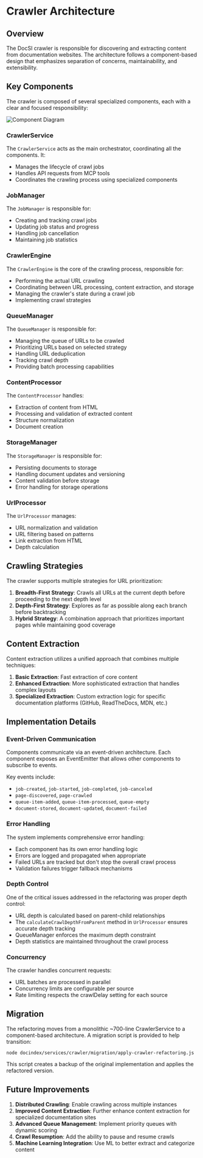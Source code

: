 # Crawler Architecture

## Overview

The DocSI crawler is responsible for discovering and extracting content from documentation websites. The architecture follows a component-based design that emphasizes separation of concerns, maintainability, and extensibility.

## Key Components

The crawler is composed of several specialized components, each with a clear and focused responsibility:

![Component Diagram](../assets/images/crawler-components.png)

### CrawlerService

The `CrawlerService` acts as the main orchestrator, coordinating all the components. It:
- Manages the lifecycle of crawl jobs
- Handles API requests from MCP tools
- Coordinates the crawling process using specialized components

### JobManager

The `JobManager` is responsible for:
- Creating and tracking crawl jobs
- Updating job status and progress
- Handling job cancellation
- Maintaining job statistics

### CrawlerEngine

The `CrawlerEngine` is the core of the crawling process, responsible for:
- Performing the actual URL crawling
- Coordinating between URL processing, content extraction, and storage
- Managing the crawler's state during a crawl job
- Implementing crawl strategies

### QueueManager

The `QueueManager` is responsible for:
- Managing the queue of URLs to be crawled
- Prioritizing URLs based on selected strategy
- Handling URL deduplication
- Tracking crawl depth
- Providing batch processing capabilities

### ContentProcessor

The `ContentProcessor` handles:
- Extraction of content from HTML
- Processing and validation of extracted content
- Structure normalization
- Document creation

### StorageManager

The `StorageManager` is responsible for:
- Persisting documents to storage
- Handling document updates and versioning
- Content validation before storage
- Error handling for storage operations

### UrlProcessor

The `UrlProcessor` manages:
- URL normalization and validation
- URL filtering based on patterns
- Link extraction from HTML
- Depth calculation

## Crawling Strategies

The crawler supports multiple strategies for URL prioritization:

1. **Breadth-First Strategy**: Crawls all URLs at the current depth before proceeding to the next depth level
2. **Depth-First Strategy**: Explores as far as possible along each branch before backtracking
3. **Hybrid Strategy**: A combination approach that prioritizes important pages while maintaining good coverage

## Content Extraction

Content extraction utilizes a unified approach that combines multiple techniques:

1. **Basic Extraction**: Fast extraction of core content
2. **Enhanced Extraction**: More sophisticated extraction that handles complex layouts
3. **Specialized Extraction**: Custom extraction logic for specific documentation platforms (GitHub, ReadTheDocs, MDN, etc.)

## Implementation Details

### Event-Driven Communication

Components communicate via an event-driven architecture. Each component exposes an EventEmitter that allows other components to subscribe to events.

Key events include:
- `job-created`, `job-started`, `job-completed`, `job-canceled`
- `page-discovered`, `page-crawled`
- `queue-item-added`, `queue-item-processed`, `queue-empty`
- `document-stored`, `document-updated`, `document-failed`

### Error Handling

The system implements comprehensive error handling:
- Each component has its own error handling logic
- Errors are logged and propagated when appropriate
- Failed URLs are tracked but don't stop the overall crawl process
- Validation failures trigger fallback mechanisms

### Depth Control

One of the critical issues addressed in the refactoring was proper depth control:
- URL depth is calculated based on parent-child relationships
- The `calculateCrawlDepthFromParent` method in `UrlProcessor` ensures accurate depth tracking
- QueueManager enforces the maximum depth constraint
- Depth statistics are maintained throughout the crawl process

### Concurrency

The crawler handles concurrent requests:
- URL batches are processed in parallel
- Concurrency limits are configurable per source
- Rate limiting respects the crawlDelay setting for each source

## Migration

The refactoring moves from a monolithic ~700-line CrawlerService to a component-based architecture. A migration script is provided to help transition:

```
node docindex/services/crawler/migration/apply-crawler-refactoring.js
```

This script creates a backup of the original implementation and applies the refactored version.

## Future Improvements

1. **Distributed Crawling**: Enable crawling across multiple instances
2. **Improved Content Extraction**: Further enhance content extraction for specialized documentation sites
3. **Advanced Queue Management**: Implement priority queues with dynamic scoring
4. **Crawl Resumption**: Add the ability to pause and resume crawls
5. **Machine Learning Integration**: Use ML to better extract and categorize content